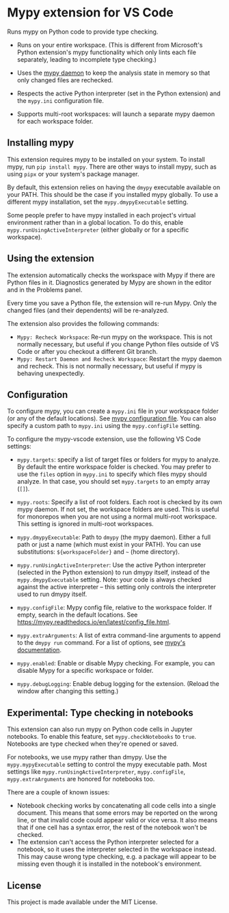 # Mypy extension for VS Code
Runs mypy on Python code to provide type checking.

* Runs on your entire workspace. (This is different from Microsoft's Python extension's mypy functionality which only lints each file separately, leading to incomplete type checking.)

* Uses the [mypy daemon](https://mypy.readthedocs.io/en/latest/mypy_daemon.html) to keep the analysis state in memory so that only changed files are rechecked.

* Respects the active Python interpreter (set in the Python extension) and the `mypy.ini` configuration file.

* Supports multi-root workspaces: will launch a separate mypy daemon for each workspace folder.

## Installing mypy

This extension requires mypy to be installed on your system. To install mypy, run `pip install mypy`. There are other ways to install mypy, such as using `pipx` or your system's package manager.

By default, this extension relies on having the `dmypy` executable available on your PATH. This should be the case
if you installed mypy globally. To use a different mypy installation, set the `mypy.dmypyExecutable` setting.

Some people prefer to have mypy installed in each project's virtual environment rather than in a global location. To do this, enable `mypy.runUsingActiveInterpreter` (either globally or for a specific workspace).

## Using the extension

The extension automatically checks the workspace with Mypy if there are Python files in it. Diagnostics generated by Mypy are shown in the editor and in the Problems panel.

Every time you save a Python file, the extension will re-run Mypy. Only the changed files (and their dependents) will be re-analyzed.

The extension also provides the following commands:

* `Mypy: Recheck Workspace`: Re-run mypy on the workspace. This is not normally necessary, but useful if you change Python files outside of VS Code or after you checkout a different Git branch.
* `Mypy: Restart Daemon and Recheck Workspace`: Restart the mypy daemon and recheck. This is not normally necessary, but useful if mypy is behaving unexpectedly.


## Configuration

To configure mypy, you can create a `mypy.ini` file in your workspace folder (or any of the default locations). See [mypy configuration file](https://mypy.readthedocs.io/en/stable/config_file.html). You can also specify a custom path to `mypy.ini` using the `mypy.configFile` setting.

To configure the mypy-vscode extension, use the following VS Code settings:

* `mypy.targets`: specify a list of target files or folders for mypy to analyze. By default the entire workspace folder is checked. You may prefer to use the `files` option in `mypy.ini` to specify which files mypy should analyze. In that case, you should set `mypy.targets` to an empty array (`[]`).

* `mypy.roots`: Specify a list of root folders. Each root is checked by its own mypy daemon. If not set, the workspace folders are used. This is useful for monorepos when you are not using a normal multi-root workspace. This setting is ignored in multi-root workspaces.

* `mypy.dmypyExecutable`: Path to `dmypy` (the mypy daemon). Either a full path or just a name (which must exist in your PATH). You can use substitutions: `${workspaceFolder}` and `~` (home directory).

* `mypy.runUsingActiveInterpreter`: Use the active Python interpreter (selected in the Python extension) to run dmypy itself, instead of the `mypy.dmypyExecutable` setting. Note: your code is always checked against the active interpreter – this setting only controls the interpreter used to run dmypy itself.

* `mypy.configFile`: Mypy config file, relative to the workspace folder. If empty, search in the default locations. See https://mypy.readthedocs.io/en/latest/config_file.html.

* `mypy.extraArguments`: A list of extra command-line arguments to append to the `dmypy run` command. For a list of options, see [mypy's documentation](https://mypy.readthedocs.io/en/stable/command_line.html).

* `mypy.enabled`: Enable or disable Mypy checking. For example, you can disable Mypy for a specific workspace or folder.

* `mypy.debugLogging`: Enable debug logging for the extension. (Reload the window after changing this setting.)

## Experimental: Type checking in notebooks

This extension can also run mypy on Python code cells in Jupyter notebooks. To enable this feature, set `mypy.checkNotebooks` to `true`. Notebooks are type checked when they're opened or saved.

For notebooks, we use mypy rather than dmypy. Use the `mypy.mypyExecutable` setting to control the mypy executable path. Most settings like `mypy.runUsingActiveInterpreter`, `mypy.configFile`, `mypy.extraArguments` are honored for notebooks too.

There are a couple of known issues:
* Notebook checking works by concatenating all code cells into a single document. This means that some errors may be reported on the wrong line, or that invalid code could appear valid or vice versa. It also means that if one cell has a syntax error, the rest of the notebook won't be checked.
* The extension can't access the Python interpreter selected for a notebook, so it uses the interpreter selected in the workspace instead. This may cause wrong type checking, e.g. a package will appear to be missing even though it is installed in the notebook's environment.


## License

This project is made available under the MIT License.
